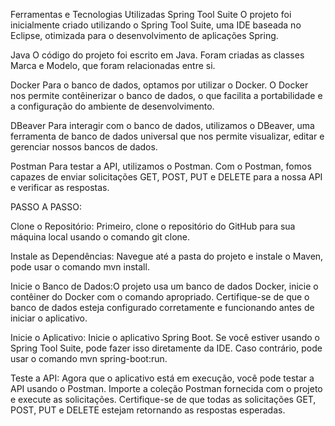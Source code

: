 Ferramentas e Tecnologias Utilizadas
Spring Tool Suite
O projeto foi inicialmente criado utilizando o Spring Tool Suite, uma IDE baseada no Eclipse, otimizada para o desenvolvimento de aplicações Spring.

Java
O código do projeto foi escrito em Java. Foram criadas as classes Marca e Modelo, que foram relacionadas entre si.

Docker
Para o banco de dados, optamos por utilizar o Docker. O Docker nos permite contêinerizar o banco de dados, o que facilita a portabilidade e a configuração do ambiente de desenvolvimento.

DBeaver
Para interagir com o banco de dados, utilizamos o DBeaver, uma ferramenta de banco de dados universal que nos permite visualizar, editar e gerenciar nossos bancos de dados.

Postman
Para testar a API, utilizamos o Postman. Com o Postman, fomos capazes de enviar solicitações GET, POST, PUT e DELETE para a nossa API e verificar as respostas.



PASSO A PASSO:

Clone o Repositório: Primeiro, clone o repositório do GitHub para sua máquina local usando o comando git clone.

Instale as Dependências: Navegue até a pasta do projeto e instale o Maven, pode usar o comando mvn install.

Inicie o Banco de Dados:O projeto usa um banco de dados Docker, inicie o contêiner do Docker com o comando apropriado. Certifique-se de que o banco de dados esteja configurado corretamente e funcionando antes de iniciar o aplicativo.

Inicie o Aplicativo: Inicie o aplicativo Spring Boot. Se você estiver usando o Spring Tool Suite, pode fazer isso diretamente da IDE. Caso contrário, pode usar o comando mvn spring-boot:run.

Teste a API: Agora que o aplicativo está em execução, você pode testar a API usando o Postman. Importe a coleção Postman fornecida com o projeto e execute as solicitações. Certifique-se de que todas as solicitações GET, POST, PUT e DELETE estejam retornando as respostas esperadas.
